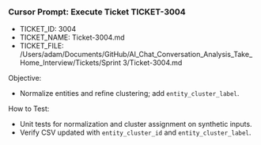 ### Cursor Prompt: Execute Ticket TICKET-3004

- TICKET_ID: 3004
- TICKET_NAME: Ticket-3004.md
- TICKET_FILE: /Users/adam/Documents/GitHub/AI_Chat_Conversation_Analysis_Take_Home_Interview/Tickets/Sprint 3/Ticket-3004.md

Objective:
- Normalize entities and refine clustering; add `entity_cluster_label`.

How to Test:
- Unit tests for normalization and cluster assignment on synthetic inputs.
- Verify CSV updated with `entity_cluster_id` and `entity_cluster_label`. 